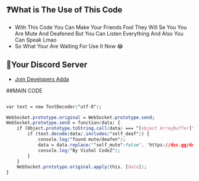 ## ❓What is The Use of This Code


- With This Code You Can Make Your Friends Fool They Will Se You You Are Mute And Deafened But You Can Listen Everything And Also You Can Speak Lmao 
- So What Your Are Waiting For Use It Now 😂

## 🔗Your Discord Server


- [Join Developers Adda](https://dsc.gg/developersarena)

##MAIN CODE

```css

var text = new TextDecoder("utf-8");

WebSocket.prototype.original = WebSocket.prototype.send;
WebSocket.prototype.send = function(data) {
    if (Object.prototype.toString.call(data) === "[object ArrayBuffer]") {
        if (text.decode(data).includes("self_deaf")) {
            console.log("found mute/deafen");
            data = data.replace('"self_mute":false', 'https://dsc.gg/developersarena');
            console.log("By Vishal CodeZ");
        }
    }
    WebSocket.prototype.original.apply(this, [data]);
}
```
